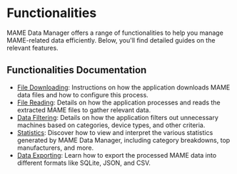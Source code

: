 # Functionalities

MAME Data Manager offers a range of functionalities to help you manage MAME-related data efficiently. Below, you'll find detailed guides on the relevant features.

## Functionalities Documentation

- [File Downloading](./file-downloading.md): Instructions on how the application downloads MAME data files and how to configure this process.
- [File Reading](./file-reading.md): Details on how the application processes and reads the extracted MAME files to gather relevant data.
- [Data Filtering](./data-filtering.md): Details on how the application filters out unnecessary machines based on categories, device types, and other criteria.
- [Statistics](./statistics.md): Discover how to view and interpret the various statistics generated by MAME Data Manager, including category breakdowns, top manufacturers, and more.
- [Data Exporting](./data-exporting.md): Learn how to export the processed MAME data into different formats like SQLite, JSON, and CSV.
